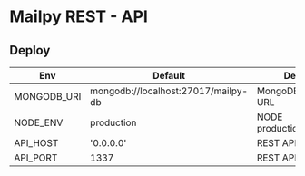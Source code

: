 Mailpy REST - API
=================

Deploy
------

|Env | Default | Description|
|----|---------|------------|
|MONGODB_URI | mongodb://localhost:27017/mailpy-db | MongoDB connection URL|
|NODE_ENV | production | NODE production/development|
| API_HOST | '0.0.0.0' | REST API listen IP |
| API_PORT | 1337 | REST API Port|
